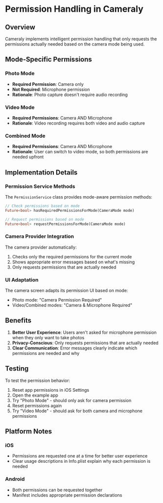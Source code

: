 # Permission Handling in Cameraly

## Overview

Cameraly implements intelligent permission handling that only requests the permissions actually needed based on the camera mode being used.

## Mode-Specific Permissions

### Photo Mode
- **Required Permission**: Camera only
- **Not Required**: Microphone permission
- **Rationale**: Photo capture doesn't require audio recording

### Video Mode
- **Required Permissions**: Camera AND Microphone
- **Rationale**: Video recording requires both video and audio capture

### Combined Mode
- **Required Permissions**: Camera AND Microphone
- **Rationale**: User can switch to video mode, so both permissions are needed upfront

## Implementation Details

### Permission Service Methods

The `PermissionService` class provides mode-aware permission methods:

```dart
// Check permissions based on mode
Future<bool> hasRequiredPermissionsForMode(CameraMode mode)

// Request permissions based on mode
Future<bool> requestPermissionsForMode(CameraMode mode)
```

### Camera Provider Integration

The camera provider automatically:
1. Checks only the required permissions for the current mode
2. Shows appropriate error messages based on what's missing
3. Only requests permissions that are actually needed

### UI Adaptation

The camera screen adapts its permission UI based on mode:
- Photo mode: "Camera Permission Required"
- Video/Combined modes: "Camera & Microphone Required"

## Benefits

1. **Better User Experience**: Users aren't asked for microphone permission when they only want to take photos
2. **Privacy-Conscious**: Only requests permissions that are actually needed
3. **Clear Communication**: Error messages clearly indicate which permissions are needed and why

## Testing

To test the permission behavior:

1. Reset app permissions in iOS Settings
2. Open the example app
3. Try "Photo Mode" - should only ask for camera permission
4. Reset permissions again
5. Try "Video Mode" - should ask for both camera and microphone permissions

## Platform Notes

### iOS
- Permissions are requested one at a time for better user experience
- Clear usage descriptions in Info.plist explain why each permission is needed

### Android
- Both permissions can be requested together
- Manifest includes appropriate permission declarations